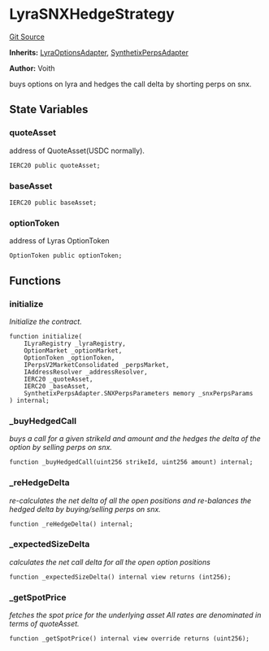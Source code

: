 # LyraSNXHedgeStrategy
[Git Source](https://github.com/voith/lyra-hedge-call/blob/cca9b2818d585390a65c6eb856ad369c2b512f4f/contracts/LyraSNXHedgeStrategy.sol)

**Inherits:**
[LyraOptionsAdapter](/contracts/LyraOptionsAdapter.sol/contract.LyraOptionsAdapter.md), [SynthetixPerpsAdapter](/contracts/SynthetixPerpsAdapter.sol/abstract.SynthetixPerpsAdapter.md)

**Author:**
Voith

buys options on lyra and hedges the call delta by shorting perps on snx.


## State Variables
### quoteAsset
address of QuoteAsset(USDC normally).


```solidity
IERC20 public quoteAsset;
```


### baseAsset

```solidity
IERC20 public baseAsset;
```


### optionToken
address of Lyras OptionToken


```solidity
OptionToken public optionToken;
```


## Functions
### initialize

*Initialize the contract.*


```solidity
function initialize(
    ILyraRegistry _lyraRegistry,
    OptionMarket _optionMarket,
    OptionToken _optionToken,
    IPerpsV2MarketConsolidated _perpsMarket,
    IAddressResolver _addressResolver,
    IERC20 _quoteAsset,
    IERC20 _baseAsset,
    SynthetixPerpsAdapter.SNXPerpsParameters memory _snxPerpsParams
) internal;
```

### _buyHedgedCall

*buys a call for a given strikeId and amount and the hedges the delta of the option by selling perps on snx.*


```solidity
function _buyHedgedCall(uint256 strikeId, uint256 amount) internal;
```

### _reHedgeDelta

*re-calculates the net delta of all the open positions and re-balances the hedged delta
by buying/selling perps on snx.*


```solidity
function _reHedgeDelta() internal;
```

### _expectedSizeDelta

*calculates the net call delta for all the open option positions*


```solidity
function _expectedSizeDelta() internal view returns (int256);
```

### _getSpotPrice

*fetches the spot price for the underlying asset
All rates are denominated in terms of quoteAsset.*


```solidity
function _getSpotPrice() internal view override returns (uint256);
```

